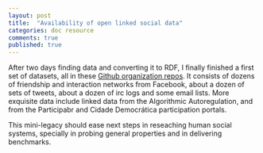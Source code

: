 ```yaml
---
layout: post
title:  "Availability of open linked social data"
categories: doc resource
comments: true
published: true
---
```

After two days finding data and converting it to RDF,
I finally finished a first set of datasets, all in
these [Github organization repos][gh].
It consists of dozens of friendship and interaction networks from Facebook,
about a dozen of sets of tweets, about a dozen of irc logs and some email lists.
More exquisite data include linked data from the Algorithmic Autoregulation, and from the Participabr and Cidade Democrática participation portals.

This mini-legacy should ease next steps in reseaching human social systems,
specially in probing general properties and in delivering benchmarks.


[gh]:      https://github.com/OpenLinkedSocialData
